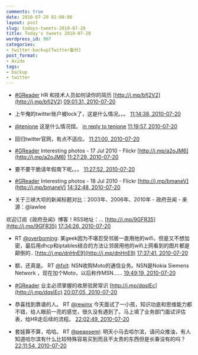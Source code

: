 ```yaml
---
comments: true
date: 2010-07-20 01:00:00
layout: post
slug: todays-tweets-2010-07-20
title: Today's tweets 2010-07-20
wordpress_id: 907
categories:
- twitter-backup[Twitter备份]
post_format:
- Aside
tags:
- backup
- twitter
---
```





  * [#GReader](http://search.twitter.com/search?q=%23GReader) HR 和技术人员如何读你的简历 [http://j.mp/bfj2V2](http://j.mp/bfj2V2) [09:01:31, 2010-07-20](http://twitter.com/gfrog/statuses/18956104546)





  * 上午俺的twitter账户被lock了，这是什么情况。。。 [11:14:38, 2010-07-20](http://twitter.com/gfrog/statuses/18963769287)





  * [@tenione](http://twitter.com/tenione) 这是什么情况捏。 [in reply to tenione](http://twitter.com/tenione/statuses/18964033891) [11:19:57, 2010-07-20](http://twitter.com/gfrog/statuses/18964089568)





  * 回归twitter官网，有点不适应。 [11:21:00, 2010-07-20](http://twitter.com/gfrog/statuses/18964155416)





  * [#GReader](http://search.twitter.com/search?q=%23GReader) Interesting photos - 17 Jul 2010 - Flickr [http://j.mp/a2oJM6](http://j.mp/a2oJM6) [11:27:29, 2010-07-20](http://twitter.com/gfrog/statuses/18964547470)





  * 要不要干脆请年假南下呢。。。 [11:27:52, 2010-07-20](http://twitter.com/gfrog/statuses/18964570771)





  * [#GReader](http://search.twitter.com/search?q=%23GReader) Interesting photos - 18 Jul 2010 - Flickr [http://j.mp/bmaneV](http://j.mp/bmaneV) [14:32:48, 2010-07-20](http://twitter.com/gfrog/statuses/18973612946)





  * 关于三峡大坝的新闻标题对比：2003年、2006年、2010年 - 政府丑闻 - 来源：@lawlee

欢迎订阅《政府丑闻》博客！RSS地址：... [http://j.mp/9GFR35](http://j.mp/9GFR35) [17:34:26, 2010-07-20](http://twitter.com/gfrog/statuses/18981172896)





  * RT [@overboming](http://twitter.com/overboming): 某geek因为不堪忍受邻居一直用他的wifi，但是又不想加密，最后用dhcp和iptables结合的方法让邻居用他的wifi上网看到的图片都是颠倒的.. [http://j.mp/dnHnE9](http://j.mp/dnHnE9) [17:37:41, 2010-07-20](http://twitter.com/gfrog/statuses/18981304265)





  * 额，还真是。 RT [@fxlt](http://twitter.com/fxlt): NSN收购Moto的通信业务。NSN是Nokia Siemens Network ，现在加个Moto，以后称作MSN…… [19:49:19, 2010-07-20](http://twitter.com/gfrog/statuses/18987280807)





  * [#GReader](http://search.twitter.com/search?q=%23GReader) 业主必须掌握的收房验房常识 [http://j.mp/dqsIEc](http://j.mp/dqsIEc) [20:07:05, 2010-07-20](http://twitter.com/gfrog/statuses/18988249862)





  * 恭喜找到靠谱的人。 RT [@rewinx](http://twitter.com/rewinx) 今天面试了一小孩，知识功底和思维能力都不错，给人眼前一亮的感觉，很久没有遇到了。马上填了业务部门面试评估表，给HR走后续的流程。 [22:02:49, 2010-07-20](http://twitter.com/gfrog/statuses/18995679137)





  * 套娃算不算，哈哈。 RT [@peapseml](http://twitter.com/peapseml): 明天小马去哈尔滨，请问众推油，有人知道哈尔滨有什么比较特殊容易买到而且不太贵的东西但是长春没有的吗？ [22:11:54, 2010-07-20](http://twitter.com/gfrog/statuses/18996328945)




